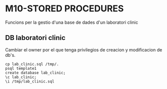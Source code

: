 # M10-STORED PROCEDURES
Funcions per la gestio d'una base de dades d'un laboratori clinic
## DB laboratori clinic
Cambiar el owner por el que tenga privilegios de creacion y modificacion
de db's.

    cp lab_clinic.sql /tmp/.
    psql template1 
    create database lab_clinic;
    \c lab_clinic;
    \i /tmp/lab_clinic.sql
